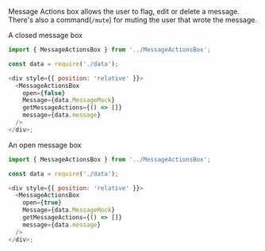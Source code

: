 Message Actions box allows the user to flag, edit or delete a message.
There's also a command(`/mute`) for muting the user that wrote the message.

A closed message box

```js
import { MessageActionsBox } from '../MessageActionsBox';

const data = require('./data');

<div style={{ position: 'relative' }}>
  <MessageActionsBox
    open={false}
    Message={data.MessageMock}
    getMessageActions={() => []}
    message={data.message}
  />
</div>;
```

An open message box

```js
import { MessageActionsBox } from '../MessageActionsBox';

const data = require('./data');

<div style={{ position: 'relative' }}>
  <MessageActionsBox
    open={true}
    Message={data.MessageMock}
    getMessageActions={() => []}
    message={data.message}
  />
</div>;
```
